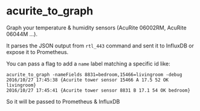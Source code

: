 acurite_to_graph
================

Graph your temperature & humidity sensors (AcuRite 06002RM, AcuRite 06044M ...).

It parses the JSON output from `rtl_443` command and sent it to InfluxDB or expose it to Prometheus.

You can pass a flag to add a `name` label matching a specific id like:

```
acurite_to_graph -nameFields 8831=bedroom,15466=livingroom -debug
2016/10/27 17:45:38 {Acurite tower sensor 15466 A 17.5 52 OK livingroom}
2016/10/27 17:45:41 {Acurite tower sensor 8831 B 17.1 54 OK bedroom}
```
So it will be passed to Prometheus & InfluxDB